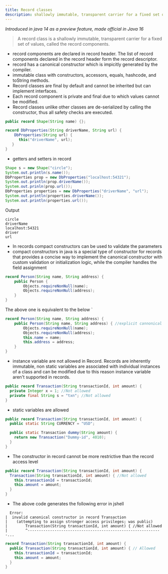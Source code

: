 ```yaml
---
title: Record classes
description: shallowly immutable, transparent carrier for a fixed set of values
---
```

_Introduced in java 14 as a preview feature, made official in Java 16_

> A record class is a shallowly immutable, transparent carrier for a fixed set of values, called the record components.

- record components are declared in record header. The list of record components declared in the record header form the record descriptor.
- record has a canonical constructor which is impicitly generated by the compiler.
- immutable class with constructors, accessors, equals, hashcode, and toString methods.
- Record classes are final by default and cannot be inherited but can implement interfaces.
- Each record component is private and final due to which values cannot be modified.
- Record classes unlike other classes are de-serialized by calling the constructor, thus all safety checks are executed.

```java
public record Shape(String name) {};
```

```java
record DbProperties(String driverName, String url) {
    DbProperties(String url) { 
      this("driverName", url);
   }
}
```

- getters and setters in record 

```java
Shape s = new Shape("circle");
System.out.println(s.name());
DbProperties prop = new DbProperties("localhost:54321");
System.out.println(prop.driverName());
System.out.prinln(prop.url());
DbProperties properties = new DbProperties("driverName", "url");
System.out.println(properties.driverName());
System.out.println(properties.url());
```

Output
```
circle
driverName
localhost:54321
driver
url
```

- In records compact constructors can be used to validate the parameters
- compact constructors in java is a special type of constructor for records that provides a concise way
to implement the canonical constructor with custom validation or initialization logic, while the compiler handles 
the field assignment
```java
record Person(String name, String address) {
    public Person {
        Objects.requireNonNull(name);
        Objects.requireNonNull(address);
    }
}
```

The above one is equivalent to the below `

```java
record Person(String name, String address) {
    public Person(String name, String address) { //explicit cannonical constructor
        Objects.requireNonNull(name);
        Objects.requireNonNull(address);
        this.name = name;
        this.address = address;
    }
}
```

- instance variable are not allowed in Record. Records are inherently immutable, non static variables are associated with individual instances of a class and 
can be modified due to this reason instance variable aren't supported in records.

```java
public record Transaction(String transactionId, int amount) {
  private Integer x = 1; //Not allowed
  private final String s = "txn"; //Not allowed
}
```

- static variables are allowed

```java
public record Transaction(String transactionId, int amount) {
  public static String CURRENCY = "USD";

  public static Transaction dummy(String amount) {
    return new Transaction("Dummy-id", 4010);
  }
}
```

- The constructor in record cannot be more restrictive than the record access level

```java
public record Transaction(String transactionId, int amount) {
  Transaction(String transactionId, int amount) { //Not allowed
    this.transactionId = transactionId;
    this.amount = amount;
  }
}
```
- The above code generates the following error in jshell  

```
  Error:
|  invalid canonical constructor in record Transaction
|    (attempting to assign stronger access privileges; was public)
|        Transaction(String transactionId, int amount) { //Not allowed
|        ^------------------------------------------------------------...
```

```java
record Transaction(String transactionId, int amount) {
  public Transaction(String transactionId, int amount) { // Allowed
    this.transactionId = transactionId;
    this.amount = amount;
  }
}
```
